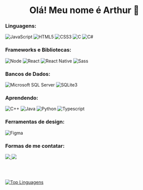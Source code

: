 <h1 align="center">Olá! Meu nome é Arthur 👋</h1>

<h3 align="left">Linguagens:</h3>
<p align="left">
  <img alt="JavaScript" src="https://img.shields.io/badge/javascript-%23323330.svg?style=for-the-badge&logo=javascript&logoColor=%23F7DF1E"/>
  <img alt="HTML5" src="https://img.shields.io/badge/html5-%23E34F26.svg?style=for-the-badge&logo=html5&logoColor=white"/>
  <img alt="CSS3" src="https://img.shields.io/badge/css3-%231572B6.svg?style=for-the-badge&logo=css3&logoColor=white"/>
  <img alt="C" src="https://img.shields.io/badge/c-%2300599C.svg?style=for-the-badge&logo=c&logoColor=white"/>
  <img alt="C#" src="https://img.shields.io/badge/c%23-%23239120.svg?style=for-the-badge&logo=c-sharp&logoColor=white"/>
</p>

<h3 align="left">Frameworks e Bibliotecas:</h3>
<p align="left">
  <img alt="Node" src="https://img.shields.io/badge/node.js-6DA55F?style=for-the-badge&logo=node.js&logoColor=white"/>
  <img alt="React" src="https://img.shields.io/badge/react-%2320232a.svg?style=for-the-badge&logo=react&logoColor=%2361DAFB"/>
  <img alt="React Native" src="https://img.shields.io/badge/react_native-%2320232a.svg?style=for-the-badge&logo=react&logoColor=%2361DAFB"/>
  <img alt="Sass" src="https://img.shields.io/badge/SASS-hotpink.svg?style=for-the-badge&logo=SASS&logoColor=white"/>
</p>

<h3 align="left">Bancos de Dados:</h3>
<p align="left">
  <img alt="Microsoft SQL Server" src="https://img.shields.io/badge/Microsoft%20SQL%20Sever-CC2927?style=for-the-badge&logo=microsoft%20sql%20server&logoColor=white"/>
  <img alt="SQLite3" src="https://img.shields.io/badge/SQLite-07405E?style=for-the-badge&logo=sqlite&logoColor=white"/>
</p>

<h3 align="left">Aprendendo:</h3>
<p align="left">
  <img alt="C++" src="https://img.shields.io/badge/C%2B%2B-00599C?style=for-the-badge&logo=c%2B%2B&logoColor=white"/>
  <img alt="Java" src="https://img.shields.io/badge/Java-ED8B00?style=for-the-badge&logo=java&logoColor=white"/>
  <img alt="Python" src="https://img.shields.io/badge/Python-14354C?style=for-the-badge&logo=python&logoColor=white"/>
  <img alt="Typescript" src="https://img.shields.io/badge/typescript-%23007ACC.svg?style=for-the-badge&logo=typescript&logoColor=white"/>
</p>

<h3 align="left">Ferramentas de design:</h3>
<p align="left">
  <img alt="Figma" src="https://img.shields.io/badge/figma-%23F24E1E.svg?style=for-the-badge&logo=figma&logoColor=white"/>
</p>

<h3 align="left">Formas de me contatar:</h3>
<a href="https://www.linkedin.com/in/arthur-silva-lima/">
  <img src = "https://img.shields.io/badge/-LinkedIn-%230077B5?style=for-the-badge&logo=linkedin&logoColor=white" target = "_ blank "/>
</a>
<a href="https://wa.me/553192339913">
  <img src="https://img.shields.io/badge/WhatsApp-25D366?style=for-the-badge&logo=whatsapp&logoColor=white"/>
</a>
</p>

<br></br>

<!--<p>
  <img align="left" src="https://github-readme-stats.vercel.app/api/top-langs?username=arthur-lima18&show_icons=true&locale=en&layout=compact&theme=radical" alt="arthur-lima18" /></p>-->
  
[![Top Linguagens](https://github-readme-stats.vercel.app/api/top-langs/?username=arthur-lima18&langs_count=8&hide=ruby,shell&layout=compact&hide_border=true&bg_color=00000000&text_color=currentColor)](https://github.com/anuraghazra/github-readme-stats)

